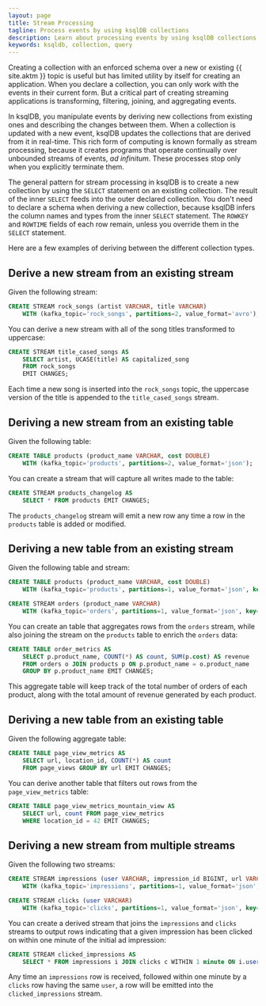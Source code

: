 ```yaml
---
layout: page
title: Stream Processing
tagline: Process events by using ksqlDB collections
description: Learn about processing events by using ksqlDB collections. 
keywords: ksqldb, collection, query
---
```


Creating a collection with an enforced schema over a new or existing
{{ site.aktm }} topic is useful but has limited utility by itself for creating
an application. When you declare a collection, you can only work with the
events in their current form. But a critical part of creating streaming
applications is transforming, filtering, joining, and aggregating events.

In ksqlDB, you manipulate events by deriving new collections from existing
ones and describing the changes between them. When a collection is updated with
a new event, ksqlDB updates the collections that are derived from it in
real-time. This rich form of computing is known formally as stream processing,
because it creates programs that operate continually over unbounded streams of
events, *ad infinitum*. These processes stop only when you explicitly terminate
them.

The general pattern for stream processing in ksqlDB is to create a new
collection by using the `SELECT` statement on an existing collection. The
result of the inner `SELECT` feeds into the outer declared collection. You
don't need to declare a schema when deriving a new collection, because ksqlDB
infers the column names and types from the inner `SELECT` statement. The
`ROWKEY` and `ROWTIME` fields of each row remain, unless you override them in
the `SELECT` statement.

Here are a few examples of deriving between the different collection types.

Derive a new stream from an existing stream
-------------------------------------------

Given the following stream:

```sql
CREATE STREAM rock_songs (artist VARCHAR, title VARCHAR)
    WITH (kafka_topic='rock_songs', partitions=2, value_format='avro');
```

You can derive a new stream with all of the song titles transformed to
uppercase:

```sql
CREATE STREAM title_cased_songs AS
    SELECT artist, UCASE(title) AS capitalized_song
    FROM rock_songs
    EMIT CHANGES;
```

Each time a new song is inserted into the `rock_songs` topic, the uppercase
version of the title is appended to the `title_cased_songs` stream.

Deriving a new stream from an existing table
--------------------------------------------------

Given the following table:

```sql
CREATE TABLE products (product_name VARCHAR, cost DOUBLE)
    WITH (kafka_topic='products', partitions=2, value_format='json');
```

You can create a stream that will capture all writes made to the table:

```sql
CREATE STREAM products_changelog AS
    SELECT * FROM products EMIT CHANGES;
```

The `products_changelog` stream will emit a new row any time a row in the `products` table is
added or modified.

Deriving a new table from an existing stream
-----------------------------------------------

Given the following table and stream:

```sql
CREATE TABLE products (product_name VARCHAR, cost DOUBLE)
    WITH (kafka_topic='products', partitions=1, value_format='json', key='product_name');

CREATE STREAM orders (product_name VARCHAR)
    WITH (kafka_topic='orders', partitions=1, value_format='json', key='product_name');
```

You can create an table that aggregates rows from the `orders` stream, while also joining the stream on
the `products` table to enrich the `orders` data:

```sql
CREATE TABLE order_metrics AS
    SELECT p.product_name, COUNT(*) AS count, SUM(p.cost) AS revenue
    FROM orders o JOIN products p ON p.product_name = o.product_name
    GROUP BY p.product_name EMIT CHANGES;
```

This aggregate table will keep track of the total number of orders of each product, along with the total amount of revenue
generated by each product.

Deriving a new table from an existing table
-------------------------------------------------

Given the following aggregate table:

```sql
CREATE TABLE page_view_metrics AS
    SELECT url, location_id, COUNT(*) AS count
    FROM page_views GROUP BY url EMIT CHANGES;
```

You can derive another table that filters out rows from the `page_view_metrics` table:

```sql
CREATE TABLE page_view_metrics_mountain_view AS
    SELECT url, count FROM page_view_metrics
    WHERE location_id = 42 EMIT CHANGES;
```

Deriving a new stream from multiple streams
-------------------------------------------------

Given the following two streams:

```sql
CREATE STREAM impressions (user VARCHAR, impression_id BIGINT, url VARCHAR)
    WITH (kafka_topic='impressions', partitions=1, value_format='json', key='user');

CREATE STREAM clicks (user VARCHAR)
    WITH (kafka_topic='clicks', partitions=1, value_format='json', key='user');
```

You can create a derived stream that joins the `impressions` and `clicks` streams to output
rows indicating that a given impression has been clicked on within one minute of the initial ad impression:

```sql
CREATE STREAM clicked_impressions AS
    SELECT * FROM impressions i JOIN clicks c WITHIN 1 minute ON i.user = c.user EMIT CHANGES;
```

Any time an `impressions` row is received, followed within one minute by a `clicks` row having the same `user`, 
a row will be emitted into the `clicked_impressions` stream.
